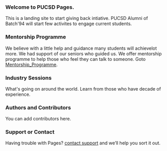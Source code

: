 ### Welcome to PUCSD Pages.
This is a landing site to start giving back intiative. PUCSD Alumni of Batch'94 will start few activites to engage current students.

### Mentorship Programme 
We believe with a little help and guidance many students will achievelot more. We had support of our seniors who guided us. We offer mentorship programme to help those who feel they can talk to someone.
Goto [Mentorship_Programme](https://kiranmak.github.io/gh-pages/pages/mentorship.html).

### Industry Sessions
What's going on around the world. Learn from those who have decade of experience.


### Authors and Contributors
You can add contributors here.

### Support or Contact
Having trouble with Pages? [contact support](mailto:pucsdalums@gmail.com) and we’ll help you sort it out.
